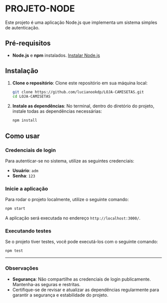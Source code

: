 
# PROJETO-NODE

Este projeto é uma aplicação Node.js que implementa um sistema simples de autenticação.

## Pré-requisitos

- **Node.js** e **npm** instalados. [Instalar Node.js](https://nodejs.org/)

## Instalação

1. **Clone o repositório**:
   Clone este repositório em sua máquina local:

   ```bash
   git clone https://github.com/lucianookdp/LOJA-CAMISETAS.git
   cd LOJA-CAMISETAS
   ```

2. **Instale as dependências**:
   No terminal, dentro do diretório do projeto, instale todas as dependências necessárias:

   ```bash
   npm install
   ```

## Como usar

### Credenciais de login

Para autenticar-se no sistema, utilize as seguintes credenciais:

- **Usuário**: `adm`
- **Senha**: `123`

### Inicie a aplicação

Para rodar o projeto localmente, utilize o seguinte comando:

```bash
npm start
```

A aplicação será executada no endereço `http://localhost:3000/`.

### Executando testes

Se o projeto tiver testes, você pode executá-los com o seguinte comando:

```bash
npm test
```

---

### Observações

- **Segurança**: Não compartilhe as credenciais de login publicamente. Mantenha-as seguras e restritas.
- Certifique-se de revisar e atualizar as dependências regularmente para garantir a segurança e estabilidade do projeto.
